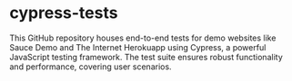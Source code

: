# cypress-tests
This GitHub repository houses end-to-end tests for demo websites like Sauce Demo and The Internet Herokuapp using Cypress, a powerful JavaScript testing framework. The test suite ensures robust functionality and performance, covering user scenarios. 
